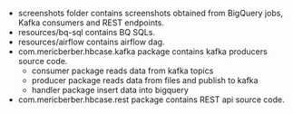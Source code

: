- screenshots folder contains screenshots obtained from BigQuery jobs, Kafka consumers and REST endpoints.
- resources/bq-sql  contains BQ SQLs.
- resources/airflow contains airflow dag.
- com.mericberber.hbcase.kafka package contains kafka producers source code.
  - consumer package reads data from kafka topics
  - producer package reads data from files and publish to kafka
  - handler package insert data into bigquery
- com.mericberber.hbcase.rest package contains REST api source code.


